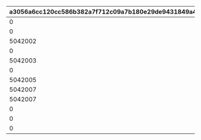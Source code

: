 |a3056a6cc120cc586b382a7f712c09a7b180e29de9431849a4e57a9300ee0f72|e96722373463ad994d617ad676bee5918b467bc9e0b7a30db0b07e04b0aef9e5|2ff0e6893d2645908a5b3f2a3c4ec588de2c386c3ac70d43465b96ddc3553cc9|e922eb31bb46b73953ddf52d5addec27e10e45f0178129ea3d8d30f8d0f63003|d78732edada078a288249edbf2c25f124db987ebe645fa9a0aa10050247aacf1|7628c9663194923e92cde3aa401cf0afdea734c17026c5c99581eca2a82fa920|
| --- | --- | --- | --- | --- | --- |
|0|0|1|20025|1|1101|
|0|0|1|20025|1|1102|
|5042002|1|0|20025|1|1103|
|0|0|1|20025|1|1104|
|5042003|1|0|20025|1|1105|
|0|0|1|20025|1|1106|
|5042005|2|0|20025|1|1107|
|5042007|1|0|20025|2|1201|
|5042007|2|0|20025|2|1202|
|0|0|1|20025|2|1203|
|0|0|1|20025|2|1204|
|0|0|0|20025|1|1301|